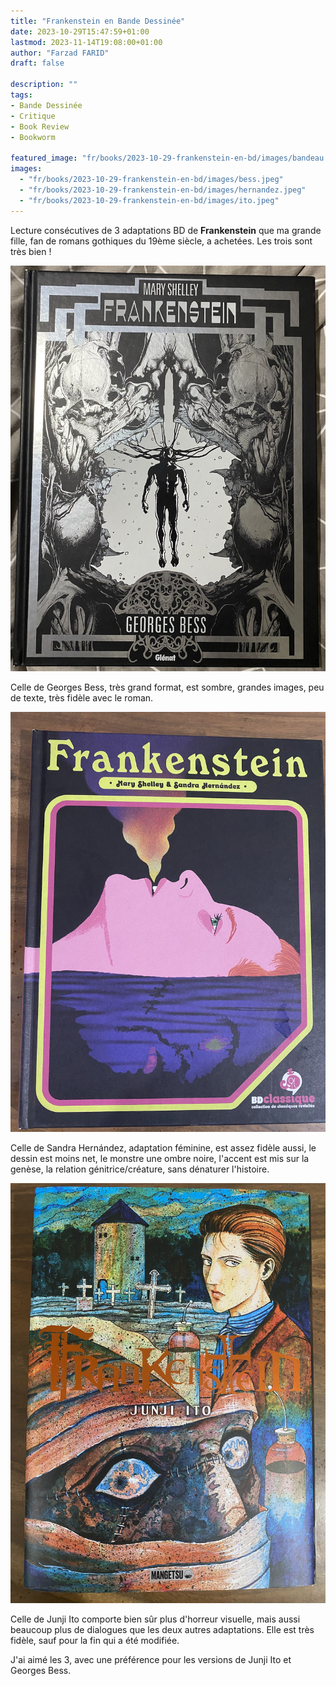 ```yaml
---
title: "Frankenstein en Bande Dessinée"
date: 2023-10-29T15:47:59+01:00
lastmod: 2023-11-14T19:08:00+01:00
author: "Farzad FARID"
draft: false

description: ""
tags:
- Bande Dessinée
- Critique
- Book Review
- Bookworm

featured_image: "fr/books/2023-10-29-frankenstein-en-bd/images/bandeau.jpeg"
images:
  - "fr/books/2023-10-29-frankenstein-en-bd/images/bess.jpeg"
  - "fr/books/2023-10-29-frankenstein-en-bd/images/hernandez.jpeg"
  - "fr/books/2023-10-29-frankenstein-en-bd/images/ito.jpeg"
---
```


Lecture consécutives de 3 adaptations BD de **Frankenstein** que ma grande fille, fan de romans gothiques du 19ème siècle, a achetées. Les trois sont très bien !

![Georges Bess](images/bess.jpeg)

Celle de Georges Bess, très grand format, est sombre, grandes images, peu de texte, très fidèle avec le roman.

![Sandra Hernández](images/hernandez.jpeg)

Celle de Sandra Hernández, adaptation féminine, est assez fidèle aussi, le dessin est moins net, le monstre une ombre noire, l'accent est mis sur la genèse, la relation génitrice/créature, sans dénaturer l'histoire.

![Junji Ito](images/ito.jpeg)

Celle de Junji Ito comporte bien sûr plus d'horreur visuelle, mais aussi beaucoup plus de dialogues que les deux autres adaptations. Elle est très fidèle, sauf pour la fin qui a été modifiée.

J'ai aimé les 3, avec une préférence pour les versions de Junji Ito et Georges Bess.
